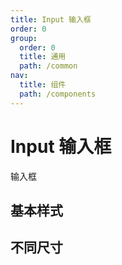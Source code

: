 ```yaml
---
title: Input 输入框
order: 0
group:
  order: 0
  title: 通用
  path: /common
nav:
  title: 组件
  path: /components
---
```


# Input 输入框

输入框

## 基本样式

<code src="./demo/base.tsx"></code>

## 不同尺寸

<code src="./demo/size.tsx"></code>

